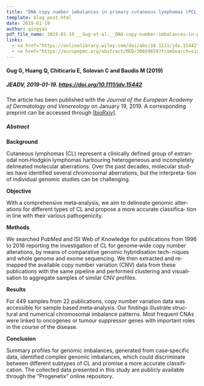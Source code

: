 ```yaml
---
title: "DNA copy number imbalances in primary cutaneous lymphomas (PCL)"
template: blog_post.html 
date: 2019-01-19
author: qingyao
pdf_file_name: 2019-01-19___Gug-et-al.__DNA-copy-number-imbalances-in-primary-cutaneous-lymphomas,-PCL__JEADV.pdf
links:
  - <a href="https://onlinelibrary.wiley.com/doi/abs/10.1111/jdv.15442" target="_blank">[JEADV article page]</a>
  - <a href="https://europepmc.org/abstract/MED/30659659?fromSearch=singleResult&fromQuery=30659659">[Europe PMC]</a>
---
```


#### Gug G, Huang Q, Chiticariu E, Solovan C and Baudis M  (2019)
##### JEADV, 2019-01-19. https://doi.org/10.1111/jdv.15442

<!--more-->

The article has been published with the _Journal of the European Academy of Dermatology and Venereology_ on January 19, 2019. A corresponding preprint can be accessed through <a href="https://www.biorxiv.org/content/early/2018/09/14/417766" target="_blank">[bioRxiv]</a>.
##### Abstract

**Background**

Cutaneous lymphomas (CL) represent a clinically defined group of extran‐ odal non‐Hodgkin lymphomas harbouring heterogeneous and incompletely delineated molecular aberrations. Over the past decades, molecular stud‐ ies have identified several chromosomal aberrations, but the interpreta‐ tion of individual genomic studies can be challenging.

**Objective**

With a comprehensive meta‐analysis, we aim to delineate genomic alter‐ ations for different types of CL and propose a more accurate classifica‐ tion in line with their various pathogenicity.

**Methods**

We searched PubMed and ISI Web of Knowledge for publications from 1996 to 2016 reporting the investigation of CL for genome‐wide copy number alterations, by means of comparative genomic hybridisation tech‐ niques and whole genome and exome sequencing. We then extracted and re‐mapped the available copy number variation (CNV) data from these publications with the same pipeline and performed clustering and visuali‐ sation to aggregate samples of similar CNV profiles.

**Results**

For 449 samples from 22 publications, copy number variation data was accessible for sample based meta‐analysis. Our findings illustrate struc‐ tural and numerical chromosomal imbalance patterns. Most frequent CNAs were linked to oncogenes or tumour suppressor genes with important roles in the course of the disease.

**Conclusion**

Summary profiles for genomic imbalances, generated from case‐specific data, identified complex genomic imbalances, which could discriminate between different subtypes of CL and promise a more accurate classifi‐ cation. The collected data presented in this study are publicly available through the “Progenetix” online repository.